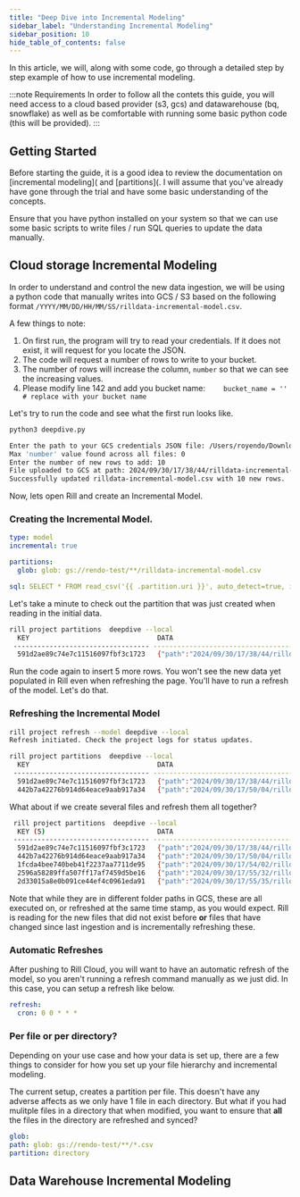 ```yaml
---
title: "Deep Dive into Incremental Modeling"
sidebar_label: "Understanding Incremental Modeling"
sidebar_position: 10
hide_table_of_contents: false
---
```


In this article, we will, along with some code, go through a detailed step by step example of how to use incremental modeling.

:::note Requirements
In order to follow all the contets this guide, you will need access to a cloud based provider (s3, gcs) and datawarehouse (bq, snowflake) as well as be comfortable with running some basic python code (this will be provided).
:::

## Getting Started

Before starting the guide, it is a good idea to review the documentation on [incremental modeling](  and [partitions](. I will assume that you've already have gone through the trial and have some basic understanding of the concepts. 

Ensure that you have python installed on your system so that we can use some basic scripts to write files / run SQL queries to update the data manually.


## Cloud storage Incremental Modeling

In order to understand and control the new data ingestion, we will be using a python code that manually writes into GCS / S3 based on the following format `/YYYY/MM/DD/HH/MM/SS/rilldata-incremental-model.csv`. 

A few things to note:
1. On first run, the program will try to read your credentials. If it does not exist, it will request for you locate the JSON.
2. The code will request a number of rows to write to your bucket.
3. The number of rows will increase the column, `number` so that we can see the increasing values. 
4. Please modify line 142 and add you bucket name: `    bucket_name = ''  # replace with your bucket name`

Let's try to run the code and see what the first run looks like.

```bash
python3 deepdive.py

Enter the path to your GCS credentials JSON file: /Users/royendo/Downloads/rilldata.json
Max 'number' value found across all files: 0
Enter the number of new rows to add: 10
File uploaded to GCS at path: 2024/09/30/17/38/44/rilldata-incremental-model.csv
Successfully updated rilldata-incremental-model.csv with 10 new rows.
```

Now, lets open Rill and create an Incremental Model.

### Creating the Incremental Model.

```yaml
type: model
incremental: true

partitions:
  glob: glob: gs://rendo-test/**/rilldata-incremental-model.csv

sql: SELECT * FROM read_csv('{{ .partition.uri }}', auto_detect=true, ignore_errors=1, header=true)
```

Let's take a minute to check out the partition that was just created when reading in the initial data.
```bash
rill project partitions  deepdive --local 
  KEY                                DATA                                                                                                                                       EXECUTED ON            ELAPSED   ERROR  
 ---------------------------------- ------------------------------------------------------------------------------------------------------------------------------------------ ---------------------- --------- ------- 
  591d2ae89c74e7c11516097fbf3c1723   {"path":"2024/09/30/17/38/44/rilldata-incremental-model.csv","uri":"gs://rendo-test/2024/09/30/17/38/44/rilldata-incremental-model.csv"}   2024-09-30T23:49:39Z   319ms     
  ```

Run the code again to insert 5 more rows. You won't see the new data yet populated in Rill even when refreshing the page. You'll have to run a refresh of the model. Let's do that.

### Refreshing the Incremental Model

```bash
rill project refresh --model deepdive --local                 
Refresh initiated. Check the project logs for status updates.
```

```bash
rill project partitions  deepdive --local                  
  KEY                                DATA                                                                                                                                       EXECUTED ON            ELAPSED   ERROR  
 ---------------------------------- ------------------------------------------------------------------------------------------------------------------------------------------ ---------------------- --------- ------- 
  591d2ae89c74e7c11516097fbf3c1723   {"path":"2024/09/30/17/38/44/rilldata-incremental-model.csv","uri":"gs://rendo-test/2024/09/30/17/38/44/rilldata-incremental-model.csv"}   2024-09-30T23:49:39Z   319ms            
  442b7a42276b914d64eace9aab917a34   {"path":"2024/09/30/17/50/04/rilldata-incremental-model.csv","uri":"gs://rendo-test/2024/09/30/17/50/04/rilldata-incremental-model.csv"}   2024-09-30T23:53:05Z   165ms     
  ```

What about if we create several files and refresh them all together?

```bash
 rill project partitions  deepdive --local        
  KEY (5)                            DATA                                                                                                                                       EXECUTED ON            ELAPSED   ERROR  
 ---------------------------------- ------------------------------------------------------------------------------------------------------------------------------------------ ---------------------- --------- ------- 
  591d2ae89c74e7c11516097fbf3c1723   {"path":"2024/09/30/17/38/44/rilldata-incremental-model.csv","uri":"gs://rendo-test/2024/09/30/17/38/44/rilldata-incremental-model.csv"}   2024-09-30T23:49:39Z   319ms            
  442b7a42276b914d64eace9aab917a34   {"path":"2024/09/30/17/50/04/rilldata-incremental-model.csv","uri":"gs://rendo-test/2024/09/30/17/50/04/rilldata-incremental-model.csv"}   2024-09-30T23:53:05Z   165ms            
  1fcda4bee740beb41f2237aa7711de95   {"path":"2024/09/30/17/54/02/rilldata-incremental-model.csv","uri":"gs://rendo-test/2024/09/30/17/54/02/rilldata-incremental-model.csv"}   2024-09-30T23:55:38Z   175ms            
  2596a58289ffa507ff17af7459d5be16   {"path":"2024/09/30/17/55/32/rilldata-incremental-model.csv","uri":"gs://rendo-test/2024/09/30/17/55/32/rilldata-incremental-model.csv"}   2024-09-30T23:55:38Z   169ms            
  2d33015a8e0b091ce44ef4c0961eda91   {"path":"2024/09/30/17/55/35/rilldata-incremental-model.csv","uri":"gs://rendo-test/2024/09/30/17/55/35/rilldata-incremental-model.csv"}   2024-09-30T23:55:39Z   160ms  
  ```

  Note that while they are in different folder paths in GCS, these are all executed on, or refreshed at the same time stamp, as you would expect. Rill is reading for the new files that did not exist before **or** files that have changed since last ingestion and is incrementally refreshing these. 

### Automatic Refreshes
After pushing to Rill Cloud, you will want to have an automatic refresh of the model, so you aren't running a refresh command manually as we just did. In this case, you can setup a refresh like below.

```yaml
refresh:
  cron: 0 0 * * *
  ```


### Per file or per directory?

Depending on your use case and how your data is set up, there are a few things to consider for how you set up your file hierarchy and incremental modeling. 

The current setup, creates a partition per file. This doesn't have any adverse affects as we only have 1 file in each directory. But what if you had mulitple files in a directory that when modified, you want to ensure that **all** the files in the directory are refreshed and synced?

  ```yaml
glob:
  path: glob: gs://rendo-test/**/*.csv
  partition: directory
  ```




## Data Warehouse Incremental Modeling


